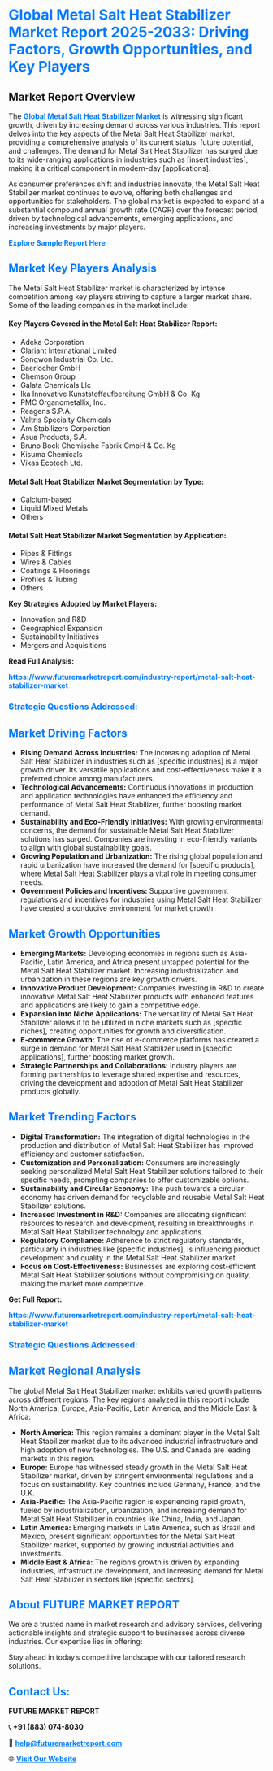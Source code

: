<h1 style="color: #007BFF;">Global Metal Salt Heat Stabilizer Market Report 2025-2033: Driving Factors, Growth Opportunities, and Key Players</h1>

<section id="overview">
<h2>Market Report Overview</h2>
<p>The <a href="https://www.futuremarketreport.com/industry-report/metal-salt-heat-stabilizer-market" style="color: #007BFF; text-decoration: none;"><strong>Global Metal Salt Heat Stabilizer Market</strong></a> is witnessing significant growth, driven by increasing demand across various industries. This report delves into the key aspects of the Metal Salt Heat Stabilizer market, providing a comprehensive analysis of its current status, future potential, and challenges. The demand for Metal Salt Heat Stabilizer has surged due to its wide-ranging applications in industries such as [insert industries], making it a critical component in modern-day [applications].</p>
<p>As consumer preferences shift and industries innovate, the Metal Salt Heat Stabilizer market continues to evolve, offering both challenges and opportunities for stakeholders. The global market is expected to expand at a substantial compound annual growth rate (CAGR) over the forecast period, driven by technological advancements, emerging applications, and increasing investments by major players.</p>
</section>

<section id="overview">
<p><a href="https://www.futuremarketreport.com/request-sample/reportId=104536" style="color: #007BFF; text-decoration: none;"><strong>Explore Sample Report Here</strong></a></p>
</section>

<section id="key-players">
<h2 style="color: #007BFF;">Market Key Players Analysis</h2>
<p>The Metal Salt Heat Stabilizer market is characterized by intense competition among key players striving to capture a larger market share. Some of the leading companies in the market include:</p>
<h4>Key Players Covered in the Metal Salt Heat Stabilizer Report:</h4>
<ul><li>Adeka Corporation</li><li>Clariant International Limited</li><li>Songwon Industrial Co. Ltd.</li><li>Baerlocher GmbH</li><li>Chemson Group</li><li>Galata Chemicals Llc</li><li>Ika Innovative Kunststoffaufbereitung GmbH &amp; Co. Kg</li><li>PMC Organometallix, Inc.</li><li>Reagens S.P.A.</li><li>Valtris Specialty Chemicals</li><li>Am Stabilizers Corporation</li><li>Asua Products, S.A.</li><li>Bruno Bock Chemische Fabrik GmbH &amp; Co. Kg</li><li>Kisuma Chemicals</li><li>Vikas Ecotech Ltd.</li></ul>
<h4>Metal Salt Heat Stabilizer Market Segmentation by Type:</h4>
<ul><li>Calcium-based</li><li>Liquid Mixed Metals</li><li>Others</li></ul>

<h4>Metal Salt Heat Stabilizer Market Segmentation by Application:</h4>
<ul><li>Pipes &amp; Fittings</li><li>Wires &amp; Cables</li><li>Coatings &amp; Floorings</li><li>Profiles &amp; Tubing</li><li>Others</li></ul>
<p><strong>Key Strategies Adopted by Market Players:</strong></p>
<ul>
<li>Innovation and R&D</li>
<li>Geographical Expansion</li>
<li>Sustainability Initiatives</li>
<li>Mergers and Acquisitions</li>
</ul>
</section>

<section>
<p><strong>Read Full Analysis: </strong></p><a href="https://www.futuremarketreport.com/industry-report/metal-salt-heat-stabilizer-market" style="color: #007BFF; text-decoration: none;"><strong>https://www.futuremarketreport.com/industry-report/metal-salt-heat-stabilizer-market</strong></a>
<h3 style="color: #007BFF;">Strategic Questions Addressed:</h3>
</section>

<section id="driving-factors">
<h2 style="color: #007BFF;">Market Driving Factors</h2>
<ul>
<li><strong>Rising Demand Across Industries:</strong> The increasing adoption of Metal Salt Heat Stabilizer in industries such as [specific industries] is a major growth driver. Its versatile applications and cost-effectiveness make it a preferred choice among manufacturers.</li>
<li><strong>Technological Advancements:</strong> Continuous innovations in production and application technologies have enhanced the efficiency and performance of Metal Salt Heat Stabilizer, further boosting market demand.</li>
<li><strong>Sustainability and Eco-Friendly Initiatives:</strong> With growing environmental concerns, the demand for sustainable Metal Salt Heat Stabilizer solutions has surged. Companies are investing in eco-friendly variants to align with global sustainability goals.</li>
<li><strong>Growing Population and Urbanization:</strong> The rising global population and rapid urbanization have increased the demand for [specific products], where Metal Salt Heat Stabilizer plays a vital role in meeting consumer needs.</li>
<li><strong>Government Policies and Incentives:</strong> Supportive government regulations and incentives for industries using Metal Salt Heat Stabilizer have created a conducive environment for market growth.</li>
</ul>
</section>

<section id="growth-opportunities">
<h2 style="color: #007BFF;">Market Growth Opportunities</h2>
<ul>
<li><strong>Emerging Markets:</strong> Developing economies in regions such as Asia-Pacific, Latin America, and Africa present untapped potential for the Metal Salt Heat Stabilizer market. Increasing industrialization and urbanization in these regions are key growth drivers.</li>
<li><strong>Innovative Product Development:</strong> Companies investing in R&D to create innovative Metal Salt Heat Stabilizer products with enhanced features and applications are likely to gain a competitive edge.</li>
<li><strong>Expansion into Niche Applications:</strong> The versatility of Metal Salt Heat Stabilizer allows it to be utilized in niche markets such as [specific niches], creating opportunities for growth and diversification.</li>
<li><strong>E-commerce Growth:</strong> The rise of e-commerce platforms has created a surge in demand for Metal Salt Heat Stabilizer used in [specific applications], further boosting market growth.</li>
<li><strong>Strategic Partnerships and Collaborations:</strong> Industry players are forming partnerships to leverage shared expertise and resources, driving the development and adoption of Metal Salt Heat Stabilizer products globally.</li>
</ul>
</section>

<section id="trending-factors">
<h2 style="color: #007BFF;">Market Trending Factors</h2>
<ul>
<li><strong>Digital Transformation:</strong> The integration of digital technologies in the production and distribution of Metal Salt Heat Stabilizer has improved efficiency and customer satisfaction.</li>
<li><strong>Customization and Personalization:</strong> Consumers are increasingly seeking personalized Metal Salt Heat Stabilizer solutions tailored to their specific needs, prompting companies to offer customizable options.</li>
<li><strong>Sustainability and Circular Economy:</strong> The push towards a circular economy has driven demand for recyclable and reusable Metal Salt Heat Stabilizer solutions.</li>
<li><strong>Increased Investment in R&D:</strong> Companies are allocating significant resources to research and development, resulting in breakthroughs in Metal Salt Heat Stabilizer technology and applications.</li>
<li><strong>Regulatory Compliance:</strong> Adherence to strict regulatory standards, particularly in industries like [specific industries], is influencing product development and quality in the Metal Salt Heat Stabilizer market.</li>
<li><strong>Focus on Cost-Effectiveness:</strong> Businesses are exploring cost-efficient Metal Salt Heat Stabilizer solutions without compromising on quality, making the market more competitive.</li>
</ul>
</section>

<section>
<p><strong>Get Full Report: </strong></p><a href="https://www.futuremarketreport.com/industry-report/metal-salt-heat-stabilizer-market" style="color: #007BFF; text-decoration: none;"><strong>https://www.futuremarketreport.com/industry-report/metal-salt-heat-stabilizer-market</strong></a>
<h3 style="color: #007BFF;">Strategic Questions Addressed:</h3>
</section>


<section id="regional-analysis">
<h2 style="color: #007BFF;">Market Regional Analysis</h2>
<p>The global Metal Salt Heat Stabilizer market exhibits varied growth patterns across different regions. The key regions analyzed in this report include North America, Europe, Asia-Pacific, Latin America, and the Middle East & Africa:</p>
<ul>
<li><strong>North America:</strong> This region remains a dominant player in the Metal Salt Heat Stabilizer market due to its advanced industrial infrastructure and high adoption of new technologies. The U.S. and Canada are leading markets in this region.</li>
<li><strong>Europe:</strong> Europe has witnessed steady growth in the Metal Salt Heat Stabilizer market, driven by stringent environmental regulations and a focus on sustainability. Key countries include Germany, France, and the U.K.</li>
<li><strong>Asia-Pacific:</strong> The Asia-Pacific region is experiencing rapid growth, fueled by industrialization, urbanization, and increasing demand for Metal Salt Heat Stabilizer in countries like China, India, and Japan.</li>
<li><strong>Latin America:</strong> Emerging markets in Latin America, such as Brazil and Mexico, present significant opportunities for the Metal Salt Heat Stabilizer market, supported by growing industrial activities and investments.</li>
<li><strong>Middle East & Africa:</strong> The region’s growth is driven by expanding industries, infrastructure development, and increasing demand for Metal Salt Heat Stabilizer in sectors like [specific sectors].</li>
</ul>
</section>

<footer>
<h2 style="color: #007BFF;">About FUTURE MARKET REPORT</h2>
<p>We are a trusted name in market research and advisory services, delivering actionable insights and strategic support to businesses across diverse industries. Our expertise lies in offering:</p>

<p>Stay ahead in today’s competitive landscape with our tailored research solutions.</p>

<h2 style="color: #007BFF;">Contact Us:</h2>
<p><strong>FUTURE MARKET REPORT</strong></p>
<p>📞 <strong>+91 (883) 074-8030</strong></p>
<p>📧 <strong><a href="mailto:help@futuremarketreport.com" style="color: #007BFF;">help@futuremarketreport.com</a></strong></p>
<p>🌐 <strong><a href="https://www.futuremarketreport.com/" style="color: #007BFF;">Visit Our Website</a></strong></p>
</footer>
